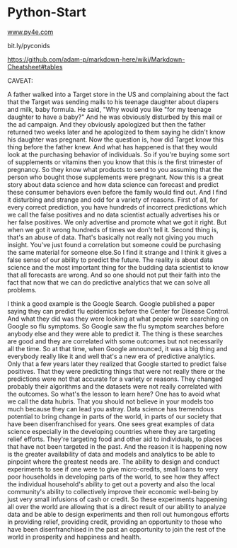 # Python-Start

www.py4e.com

bit.ly/pyconids

https://github.com/adam-p/markdown-here/wiki/Markdown-Cheatsheet#tables




CAVEAT:

A father walked into a Target store in the US and complaining about the fact that the Target was sending mails to his teenage daughter about diapers and milk, baby formula. He said, "Why would you like "for my teenage daughter to have a baby?" And he was obviously disturbed by this mail or the ad campaign. And they obviously apologized but then the father returned two weeks later and he apologized to them saying he didn't know his daughter was pregnant. Now the question is, how did Target know this thing before the father knew. And what has happened is that they would look at the purchasing behavior of individuals. So if you're buying some sort of supplements or vitamins then you know that this is the first trimester of pregnancy. So they know what products to send to you assuming that the person who bought those supplements were pregnant. Now this is a great story about data science and how data science can forecast and predict these consumer behaviors even before the family would find out. And I find it disturbing and strange and odd for a variety of reasons. First of all, for every correct prediction, you have hundreds of incorrect predictions which we call the false positives and no data scientist actually advertises his or her false positives. 
We only advertise and promote what we got it right. But when we got it wrong hundreds of times we don't tell it. Second thing is, that's an abuse of data. That's basically not really not giving you much insight. You've just found a correlation but someone could be purchasing the same material for someone else.So I find it strange and I think it gives a false sense of our ability to predict the future. The reality is about data science and the most important thing for the budding data scientist to know that all forecasts are wrong. And so one should not put their faith into the fact that now that we can do predictive analytics that we can solve all problems. 

I think a good example is the Google Search. Google published a paper saying they can predict flu epidemics before the Center for Disease Control. And what they did was they were looking at what people were searching on Google so flu symptoms. So Google saw the flu symptom searches before anybody else and they were able to predict it. The thing is these searches are good and they are correlated with some outcomes but not necessarily all the time. So at that time, when Google announced, it was a big thing and everybody really like it and well that's a new era of predictive analytics. Only that a few years later they realized that Google started to predict false positives. That they were predicting things that were not really there or the predictions were not that accurate for a variety or reasons. They changed probably their algorithms and the datasets were not really correlated with the outcomes. So what's the lesson to learn here? One has to avoid what we call the data hubris. That you should not believe in your models too much because they can lead you astray. Data science has tremendous potential to bring change in parts of the world, in parts of our society that have been disenfranchised for years. One sees great examples of data science especially in the developing countries where they are targeting relief efforts. They're targeting food and other aid to individuals, to places that have not been targeted in the past. And the reason it is happening now is the greater availability of data and models and analytics to be able to pinpoint where the greatest needs are. The ability to design and conduct experiments to see if one were to give micro-credits, small loans to very poor households in developing parts of the world, to see how they affect the individual household's ability to get out a poverty and also the local community's ability to collectively improve their economic well-being by just very small infusions of cash or credit. So these experiments happening all over the world are allowing that is a direct result of our ability to analyze data and be able to design experiments and then roll out humongous efforts in providing relief, providing credit, providing an opportunity to those who have been disenfranchised in the past an opportunity to join the rest of the world in prosperity and happiness and health. 
